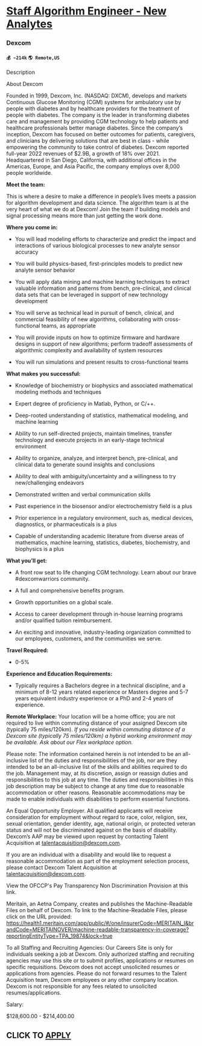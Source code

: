 # [Staff Algorithm Engineer - New Analytes](https://www.remotewlb.com/apply/staff-algorithm-engineer-new-analytes)  
### Dexcom  
#### `💰 ~214k` `🌎 Remote,US`  

Description

About Dexcom

Founded in 1999, Dexcom, Inc. (NASDAQ: DXCM), develops and markets Continuous Glucose Monitoring (CGM) systems for ambulatory use by people with diabetes and by healthcare providers for the treatment of people with diabetes. The company is the leader in transforming diabetes care and management by providing CGM technology to help patients and healthcare professionals better manage diabetes. Since the company’s inception, Dexcom has focused on better outcomes for patients, caregivers, and clinicians by delivering solutions that are best in class - while empowering the community to take control of diabetes. Dexcom reported full-year 2022 revenues of $2.9B, a growth of 18% over 2021. Headquartered in San Diego, California, with additional offices in the Americas, Europe, and Asia Pacific, the company employs over 8,000 people worldwide.

 **Meet the team:**

This is where a desire to make a difference in people’s lives meets a passion for algorithm development and data science. The algorithm team is at the very heart of what we do at Dexcom! Join the team if building models and signal processing means more than just getting the work done.

 **Where you come in:**

  * You will lead modeling efforts to characterize and predict the impact and interactions of various biological processes to new analyte sensor accuracy

  * You will build physics-based, first-principles models to predict new analyte sensor behavior

  * You will apply data mining and machine learning techniques to extract valuable information and patterns from bench, pre-clinical, and clinical data sets that can be leveraged in support of new technology development

  * You will serve as technical lead in pursuit of bench, clinical, and commercial feasibility of new algorithms, collaborating with cross-functional teams, as appropriate

  * You will provide inputs on how to optimize firmware and hardware designs in support of new algorithms; perform tradeoff assessments of algorithmic complexity and availability of system resources

  * You will run simulations and present results to cross-functional teams

 **What makes you successful:**

  * Knowledge of biochemistry or biophysics and associated mathematical modeling methods and techniques

  * Expert degree of proficiency in Matlab, Python, or C/++.

  * Deep-rooted understanding of statistics, mathematical modeling, and machine learning

  * Ability to run self-directed projects, maintain timelines, transfer technology and execute projects in an early-stage technical environment

  * Ability to organize, analyze, and interpret bench, pre-clinical, and clinical data to generate sound insights and conclusions

  * Ability to deal with ambiguity/uncertainty and a willingness to try new/challenging endeavors

  * Demonstrated written and verbal communication skills

  * Past experience in the biosensor and/or electrochemistry field is a plus

  * Prior experience in a regulatory environment, such as, medical devices, diagnostics, or pharmaceuticals is a plus

  * Capable of understanding academic literature from diverse areas of mathematics, machine learning, statistics, diabetes, biochemistry, and biophysics is a plus

 **What you’ll get:**

  * A front row seat to life changing CGM technology. Learn about our brave #dexcomwarriors community.

  * A full and comprehensive benefits program.

  * Growth opportunities on a global scale.

  * Access to career development through in-house learning programs and/or qualified tuition reimbursement.

  * An exciting and innovative, industry-leading organization committed to our employees, customers, and the communities we serve.

 **Travel Required:**

  * 0-5%

 **Experience and Education Requirements:**

  * Typically requires a Bachelors degree in a technical discipline, and a minimum of 8-12 years related experience or Masters degree and 5-7 years equivalent industry experience or a PhD and 2-4 years of experience.

 **Remote Workplace:** Your location will be a home office; you are not required to live within commuting distance of your assigned Dexcom site (typically 75 miles/120km). _If you reside within commuting distance of a Dexcom site (typically 75 miles/120km) a hybrid working environment may be available. Ask about our Flex workplace option._

Please note: The information contained herein is not intended to be an all-inclusive list of the duties and responsibilities of the job, nor are they intended to be an all-inclusive list of the skills and abilities required to do the job. Management may, at its discretion, assign or reassign duties and responsibilities to this job at any time. The duties and responsibilities in this job description may be subject to change at any time due to reasonable accommodation or other reasons. Reasonable accommodations may be made to enable individuals with disabilities to perform essential functions.

An Equal Opportunity Employer. All qualified applicants will receive consideration for employment without regard to race, color, religion, sex, sexual orientation, gender identity, age, national origin, or protected veteran status and will not be discriminated against on the basis of disability. Dexcom’s AAP may be viewed upon request by contacting Talent Acquisition at talentacquisition@dexcom.com.

If you are an individual with a disability and would like to request a reasonable accommodation as part of the employment selection process, please contact Dexcom Talent Acquisition at talentacquisition@dexcom.com.

View the OFCCP's Pay Transparency Non Discrimination Provision at this link.

Meritain, an Aetna Company, creates and publishes the Machine-Readable Files on behalf of Dexcom. To link to the Machine-Readable Files, please click on the URL provided: https://health1.meritain.com/app/public/#/one/insurerCode=MERITAIN_I&brandCode=MERITAINOVER/machine-readable-transparency-in-coverage?reportingEntityType=TPA_19874&lock=true

To all Staffing and Recruiting Agencies: Our Careers Site is only for individuals seeking a job at Dexcom. Only authorized staffing and recruiting agencies may use this site or to submit profiles, applications or resumes on specific requisitions. Dexcom does not accept unsolicited resumes or applications from agencies. Please do not forward resumes to the Talent Acquisition team, Dexcom employees or any other company location. Dexcom is not responsible for any fees related to unsolicited resumes/applications.  

Salary:

$128,600.00 - $214,400.00

  
## CLICK TO [APPLY](https://www.remotewlb.com/apply/staff-algorithm-engineer-new-analytes)

